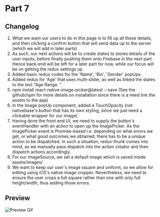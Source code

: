 # Part 7
## Changelog
1. What we want our users to do in this page is to fill up all these details, and then clicking a confirm button that will send data up to the server (which we will add in later parts)
2. As such, our next actions will be to create states to stores details of the user inputs, before finally pushing them onto Firebase in the next part. Hence back-end will be left for a later part for now, while our focus will be on getting the redux settings up.
3. Added basic redux codes for the 'Name', 'Bio', 'Gender' popUps.
4. Added redux for 'Age' that uses multi-slider, as well as linked the states to the text "Age Range: ".
5. npm install react-native-image-picker@latest --save (See the github/npm for more details on installation since there is a need link the assets to the app)
6. In the Image popUp component, added a TouchOpacity (not nativebase's button that has its own styling, since we just need a clickable wrapper for our image).
7. Having done the front end UI, we need to supply the button's eventHandler with an action to open up the ImagePicker. As the ImagePicker event is Promise-based i.e. depending on what errors we get, or what good outcomes we obtained, there has to be a unique action to be dispatched. In such a situation, redux-thunk comes into mind, as we manually pass dispatch into the action creator and then dispatch actions accordingly.
8. For our imageSource, we set a default image which is saved inside assets/images/
9. We want to keep our user's image square and uniform, so we allow for editing using iOS's native image cropper. Nevertheless, we need to ensure the user crops a full square rather than one with only full height/width, thus adding those errors.


## Preview
![Preview Gif](./part7.gif)

